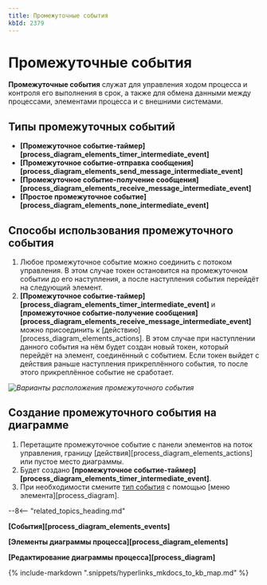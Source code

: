 ```yaml
---
title: Промежуточные события
kbId: 2379
---
```


# Промежуточные события

**Промежуточные события** служат для управления ходом процесса и контроля его выполнения в срок, а также для обмена данными между процессами, элементами процесса и с внешними системами.

## Типы промежуточных событий

- **[Промежуточное событие-таймер][process_diagram_elements_timer_intermediate_event]**
- **[Промежуточное событие-отправка сообщения][process_diagram_elements_send_message_intermediate_event]**
- **[Промежуточное событие-получение сообщения][process_diagram_elements_receive_message_intermediate_event]**
- **[Простое промежуточное событие][process_diagram_elements_none_intermediate_event]**

## Способы использования промежуточного события

1. Любое промежуточное событие можно соединить с потоком управления. В этом случае токен остановится на промежуточном событии до его наступления, а после наступления события перейдёт на следующий элемент.
2. **[Промежуточное событие-таймер][process_diagram_elements_timer_intermediate_event]** и **[промежуточное событие-получение сообщения][process_diagram_elements_receive_message_intermediate_event]** можно присоединить к [действию][process_diagram_elements_actions]. В этом случае при наступлении данного события на нём будет создан новый токен, который перейдёт на элемент, соединённый с событием. Если токен выйдет с действия раньше наступления прикреплённого события, то после этого прикреплённое событие не сработает.

_![Варианты расположения промежуточного события](https://kb.comindware.ru/assets/intermediate_event_pacement_types.png)_

## Создание промежуточного события на диаграмме

1. Перетащите промежуточное событие с панели элементов на поток управления, границу [действия][process_diagram_elements_actions] или пустое место диаграммы.
2. Будет создано **[промежуточное событие-таймер][process_diagram_elements_timer_intermediate_event]**.
3. При необходимости смените [тип события](#mcetoc_1h28fj8u80) с помощью [меню элемента][process_diagram].

--8<-- "related_topics_heading.md"

**[События][process_diagram_elements_events]**

**[Элементы диаграммы процесса][process_diagram_elements]**

**[Редактирование диаграммы процесса][process_diagram]**

{% include-markdown ".snippets/hyperlinks_mkdocs_to_kb_map.md" %}
